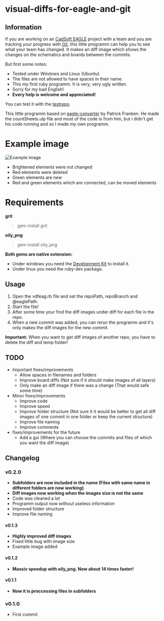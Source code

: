 # visual-diffs-for-eagle-and-git

## Information
If you are working on an [CadSoft EAGLE](http://www.cadsoftusa.com/eagle-pcb-design-software/) project with a team and you are tracking your progress with [Git](http://git-scm.com/), this little programm can help you to see what your team has changed. It makes an diff image which shows the changes on the schematics and boards between the commits.

But first some notes:
* Tested under Windows and Linux (Ubuntu).
* The files are not allowed to have spaces in their name.
* This my first ruby programm. It is very, very ugly written.
* Sorry for my bad English!
* **Every help is welcome and appreciated!**

You can test it with the [testrepo](https://github.com/hurik/visual-diffs-for-eagle-and-git_testrepo).

This little programm based on [eagle-converter](https://gitorious.org/gitedaous/eagle-converter) by Patrick Franken.
He made the countSheets.ulp file and most of the code is from him, but i didn't get his code running and so I made my own programm.


# Example image
![Example image](/hurik/visual-diffs-for-eagle-and-git/raw/master/example.png)
* Brightened elements were not changed
* Red elements were deleted
* Green elements are new
* Red and green elements which are connected, can be moved elements


# Requirements
**grit**
> gem install grit

**oily_png**
> gem install oily_png

**Both gems are native extension:**
* Under windows you need the [Development Kit](https://github.com/oneclick/rubyinstaller/wiki/Development-Kit) to install it.
* Under linux you need the ruby-dev package.


## Usage
1. Open the vdfeag.rb file and set the repoPath, repoBranch and @eaglePath.
1. Start the file!
1. After some time your find the diff images under diff for each file in the repo.
1. When a new commit was added, you can rerun the programm and it's only makes the diff images for the new commit.

**Important:** When you want to get diff images of another repo, you have to delete the diff and temp folder!


## TODO
* Important fixes/improvements
	* Allow spaces in filenames and folders
	* Improve board diffs (Not sure if it should make images of all layers)
	* Only make an diff image if there was a change (That would safe some time)
* Minor fixes/improvements
	* Improve code
	* Improve speed
	* Improve folder structure (Not sure it it would be better to get all diff images of one commit in one folder or keep the current structure)
	* Improve file naming
	* Improve comments
* fixes/improvements for the future
	* Add a gui (Where you can choose the commits and files of which you want the diff image)


## Changelog
### v0.2.0
* **Subfolders are now included in the name (Files with same name in different folders are now working)**
* **Diff images now working when the images size is not the same**
* Code was cleaned a lot
* Programm output now without useless information
* Improved folder structure
* Improve file naming

#### v0.1.3
* **Highly improved diff images**
* Fixed little bug with image size
* Example image added

#### v0.1.2
* **Massiv speedup with oily_png. Now about 14 times faster!**

#### v0.1.1
* **Now it is proccessing files in subfolders**

### v0.1.0
* First commit
